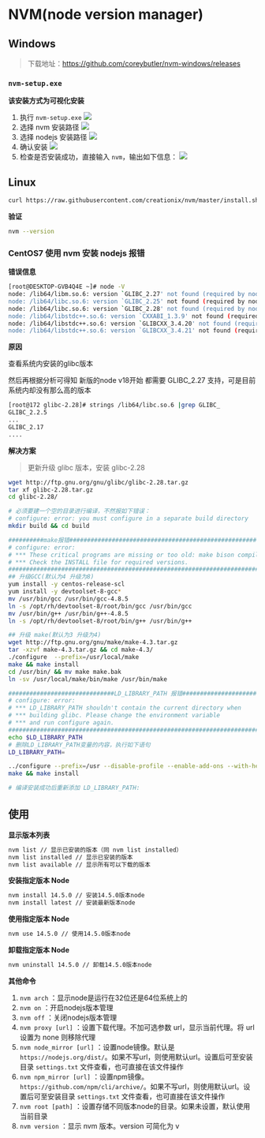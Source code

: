 # NVM(node version manager)

## Windows

> 下载地址：<https://github.com/coreybutler/nvm-windows/releases>

### `nvm-setup.exe`

**该安装方式为可视化安装**

1. 执行 `nvm-setup.exe`
   ![](images/nvm20230927114948.png)
2. 选择 nvm 安装路径
   ![](images/nvm20230927114959.png)
3. 选择 nodejs 安装路径
   ![](images/nvm20230927115009.png)
4. 确认安装
   ![](images/nvm20230927115020.png)
5. 检查是否安装成功，直接输入 `nvm`，输出如下信息：
   ![](images/nvm20230927115045.png)

## Linux

```sh
curl https://raw.githubusercontent.com/creationix/nvm/master/install.sh | bash
```

**验证**

```sh
nvm --version
```

### CentOS7 使用 nvm 安装 nodejs 报错

**错误信息**

```sh
[root@DESKTOP-GVB4Q4E ~]# node -V
node: /lib64/libm.so.6: version `GLIBC_2.27' not found (required by node)
node: /lib64/libc.so.6: version `GLIBC_2.25' not found (required by node)
node: /lib64/libc.so.6: version `GLIBC_2.28' not found (required by node)
node: /lib64/libstdc++.so.6: version `CXXABI_1.3.9' not found (required by node)
node: /lib64/libstdc++.so.6: version `GLIBCXX_3.4.20' not found (required by node)
node: /lib64/libstdc++.so.6: version `GLIBCXX_3.4.21' not found (required by node)
```

**原因**

查看系统内安装的glibc版本

然后再根据分析可得知 新版的node v18开始 都需要 GLIBC_2.27 支持，可是目前系统内却没有那么高的版本

```sh
[root@172 glibc-2.28]# strings /lib64/libc.so.6 |grep GLIBC_
GLIBC_2.2.5
...
GLIBC_2.17
....
```

**解决方案**

> 更新升级 glibc 版本，安装 glibc-2.28

```sh
wget http://ftp.gnu.org/gnu/glibc/glibc-2.28.tar.gz
tar xf glibc-2.28.tar.gz
cd glibc-2.28/

# 必须要建一个空的目录进行编译，不然报如下错误：
# configure: error: you must configure in a separate build directory
mkdir build && cd build

##########make报错########################################################
# configure: error: 
# *** These critical programs are missing or too old: make bison compiler
# *** Check the INSTALL file for required versions.
##########################################################################
## 升级GCC(默认为4 升级为8)
yum install -y centos-release-scl
yum install -y devtoolset-8-gcc*
mv /usr/bin/gcc /usr/bin/gcc-4.8.5
ln -s /opt/rh/devtoolset-8/root/bin/gcc /usr/bin/gcc
mv /usr/bin/g++ /usr/bin/g++-4.8.5
ln -s /opt/rh/devtoolset-8/root/bin/g++ /usr/bin/g++

## 升级 make(默认为3 升级为4)
wget http://ftp.gnu.org/gnu/make/make-4.3.tar.gz
tar -xzvf make-4.3.tar.gz && cd make-4.3/
./configure  --prefix=/usr/local/make
make && make install
cd /usr/bin/ && mv make make.bak
ln -sv /usr/local/make/bin/make /usr/bin/make

##############################LD_LIBRARY_PATH 报错###########################
# configure: error:
# *** LD_LIBRARY_PATH shouldn't contain the current directory when
# *** building glibc. Please change the environment variable
# *** and run configure again.
############################################################################
echo $LD_LIBRARY_PATH
# 删除LD_LIBRARY_PATH变量的内容，执行如下语句
LD_LIBRARY_PATH=

../configure --prefix=/usr --disable-profile --enable-add-ons --with-headers=/usr/include --with-binutils=/usr/bin
make && make install

# 编译安装成功后重新添加 LD_LIBRARY_PATH:
```

## 使用

**显示版本列表**

```sh
nvm list // 显示已安装的版本（同 nvm list installed）
nvm list installed // 显示已安装的版本
nvm list available // 显示所有可以下载的版本
```

**安装指定版本 Node**

```sh
nvm install 14.5.0 // 安装14.5.0版本node
nvm install latest // 安装最新版本node
```

**使用指定版本 Node**

```sh
nvm use 14.5.0 // 使用14.5.0版本node
```

**卸载指定版本 Node**

```sh
nvm uninstall 14.5.0 // 卸载14.5.0版本node
```

**其他命令**

1. `nvm arch` ：显示node是运行在32位还是64位系统上的
2. `nvm on` ：开启nodejs版本管理
3. `nvm off` ：关闭nodejs版本管理
4. `nvm proxy [url]` ：设置下载代理。不加可选参数 url，显示当前代理。将 url设置为 none 则移除代理
5. `nvm node_mirror [url]` ：设置node镜像。默认是 `https://nodejs.org/dist/`。如果不写url，则使用默认url。设置后可至安装目录 `settings.txt` 文件查看，也可直接在该文件操作
6. `nvm npm_mirror [url]` ：设置npm镜像。`https://github.com/npm/cli/archive/`。如果不写url，则使用默认url。设置后可至安装目录 `settings.txt` 文件查看，也可直接在该文件操作
7. `nvm root [path]` ：设置存储不同版本node的目录。如果未设置，默认使用当前目录
8. `nvm version` ：显示 nvm 版本。version 可简化为 v